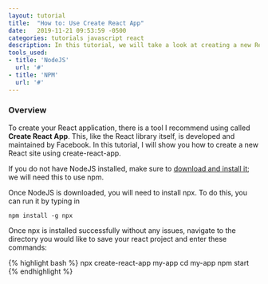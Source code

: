 ```yaml
---
layout: tutorial
title:  "How to: Use Create React App"
date:   2019-11-21 09:53:59 -0500
categories: tutorials javascript react
description: In this tutorial, we will take a look at creating a new React site using create-react-app.
tools_used:
- title: 'NodeJS'
  url: '#'
- title: 'NPM'
  url: '#'
---
```

### Overview

To create your React application, there is a tool I recommend using called
**Create React App**. This, like the React library itself, is developed and
maintained by Facebook. In this tutorial, I will show you how to create
a new React site using create-react-app.

If you do not have NodeJS installed, make sure to [download and install it](https://nodejs.org/en/download/);
we will need this to use npm.

Once NodeJS is downloaded, you will need to install npx. To do this, you can
run it by typing in

`npm install -g npx`

Once npx is installed successfully without any issues, navigate to the directory
you would like to save your react project and enter these commands:

{% highlight bash %}
npx create-react-app my-app
cd my-app
npm start
{% endhighlight %}
